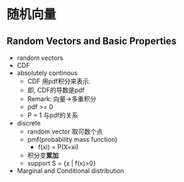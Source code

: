 # 随机向量

## Random Vectors and Basic Properties
- random vectors
- CDF
- absolutely continous
    - CDF 用pdf积分来表示.
    - 即, CDF的导数是pdf
    - Remark: 向量->多重积分
    - pdf >= 0
    - P = 1 与pdf的关系
- discrete 
    - random vector 取可数个点
    - pmf(probability mass function)
        - f(xi) = P(X=xi)
    - 积分变**累加**
    - support S = {x | f(x)>0}
- Marginal and Conditional distribution
